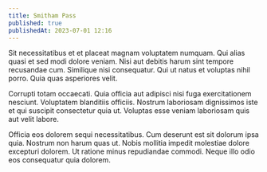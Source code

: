 ```yaml
---
title: Smitham Pass
published: true
publishedAt: 2023-07-01 12:16
---
```


Sit necessitatibus et et placeat magnam voluptatem numquam. Qui alias quasi et sed modi dolore veniam. Nisi aut debitis harum sint tempore recusandae cum. Similique nisi consequatur. Qui ut natus et voluptas nihil porro. Quia quas asperiores velit.

Corrupti totam occaecati. Quia officia aut adipisci nisi fuga exercitationem nesciunt. Voluptatem blanditiis officiis. Nostrum laboriosam dignissimos iste et qui suscipit consectetur quia ut. Voluptas esse veniam laboriosam quis aut velit labore.

Officia eos dolorem sequi necessitatibus. Cum deserunt est sit dolorum ipsa quia. Nostrum non harum quas ut. Nobis mollitia impedit molestiae dolore excepturi dolorem. Ut ratione minus repudiandae commodi. Neque illo odio eos consequatur quia dolorem.